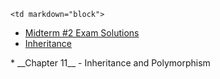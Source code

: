 	<td markdown="block">
* [Midterm #2 Exam Solutions](resources/handouts/midterm_2/midterm_2_solutions.pdf)
* [Inheritance](slides/23/inheritance.html)
</td>
	<td markdown="block">
* __Chapter 11__ - Inheritance and Polymorphism
</td>
	<td markdown="block">
<!--
* [](assignments/.html)
-->
</td>
